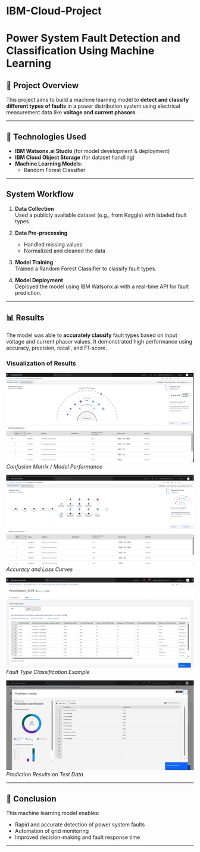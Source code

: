 # IBM-Cloud-Project

# Power System Fault Detection and Classification Using Machine Learning

## 📌 Project Overview

This project aims to build a machine learning model to **detect and classify different types of faults** in a power distribution system using electrical measurement data like **voltage and current phasors**.

---

## 🧠 Technologies Used

- **IBM Watsonx.ai Studio** (for model development & deployment)  
- **IBM Cloud Object Storage** (for dataset handling)  
- **Machine Learning Models**:
  - Random Forest Classifier

---

##  System Workflow

1. **Data Collection**  
   Used a publicly available dataset (e.g., from Kaggle) with labeled fault types.

2. **Data Pre-processing**  
   - Handled missing values  
   - Normalized and cleaned the data

3. **Model Training**  
   Trained a Random Forest Classifier to classify fault types.

4. **Model Deployment**  
   Deployed the model using IBM Watsonx.ai with a real-time API for fault prediction.

---

## 📊 Results

The model was able to **accurately classify** fault types based on input voltage and current phasor values. It demonstrated high performance using accuracy, precision, recall, and F1-score.

### Visualization of Results

![Result 1](result1.png)  
*Confusion Matrix / Model Performance*

![Result 2](result2.png)  
*Accuracy and Loss Curves*

![Result 3](result3.png)  
*Fault Type Classification Example*

![Result 4](result4.png)  
*Prediction Results on Test Data*

---

## 📌 Conclusion

This machine learning model enables:

- Rapid and accurate detection of power system faults  
- Automation of grid monitoring  
- Improved decision-making and fault response time

---
